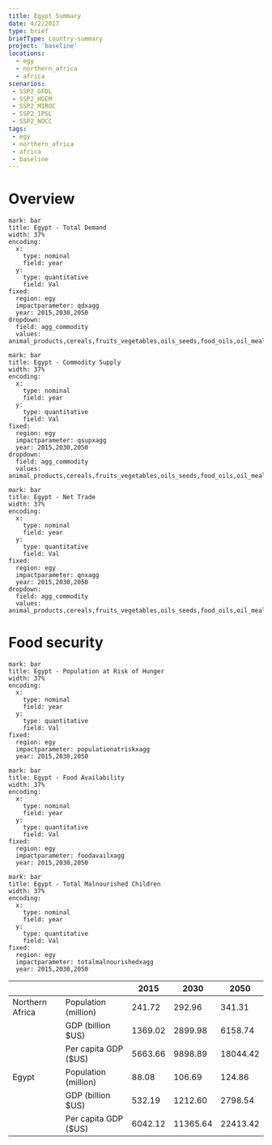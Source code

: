 ```yaml
---
title: Egypt Summary
date: 4/2/2017
type: brief
briefType: country-summary
project: 'baseline'
locations:
  - egy
  - northern_africa
  - africa
scenarios:
 - SSP2_GFDL
 - SSP2_HGEM
 - SSP2_MIROC
 - SSP2_IPSL
 - SSP2_NOCC
tags:
 - egy
 - northern_africa
 - africa
 - baseline
---
```

# Overview 

```chart
mark: bar
title: Egypt - Total Demand
width: 37%
encoding:
  x:
    type: nominal
    field: year
  y:
    type: quantitative
    field: Val
fixed:
  region: egy
  impactparameter: qdxagg
  year: 2015,2030,2050
dropdown:
  field: agg_commodity
  values: animal_products,cereals,fruits_vegetables,oils_seeds,food_oils,oil_meals,other,pulses,roots_tubers,sugar
```

```chart
mark: bar
title: Egypt - Commodity Supply
width: 37%
encoding:
  x:
    type: nominal
    field: year
  y:
    type: quantitative
    field: Val
fixed:
  region: egy
  impactparameter: qsupxagg
  year: 2015,2030,2050
dropdown:
  field: agg_commodity
  values: animal_products,cereals,fruits_vegetables,oils_seeds,food_oils,oil_meals,other,pulses,roots_tubers,sugar
```

```chart
mark: bar
title: Egypt - Net Trade
width: 37%
encoding:
  x:
    type: nominal
    field: year
  y:
    type: quantitative
    field: Val
fixed:
  region: egy
  impactparameter: qnxagg
  year: 2015,2030,2050
dropdown:
  field: agg_commodity
  values: animal_products,cereals,fruits_vegetables,oils_seeds,food_oils,oil_meals,other,pulses,roots_tubers,sugar
```

# Food security

```chart
mark: bar
title: Egypt - Population at Risk of Hunger
width: 37%
encoding:
  x:
    type: nominal
    field: year
  y:
    type: quantitative
    field: Val
fixed:
  region: egy
  impactparameter: populationatriskxagg
  year: 2015,2030,2050
```

```chart
mark: bar
title: Egypt - Food Availability
width: 37%
encoding:
  x:
    type: nominal
    field: year
  y:
    type: quantitative
    field: Val
fixed:
  region: egy
  impactparameter: foodavailxagg
  year: 2015,2030,2050
```

```chart
mark: bar
title: Egypt - Total Malnourished Children
width: 37%
encoding:
  x:
    type: nominal
    field: year
  y:
    type: quantitative
    field: Val
fixed:
  region: egy
  impactparameter: totalmalnourishedxagg
  year: 2015,2030,2050
```

|   |   | 2015 | 2030 | 2050 |
|---|---|---|---|---|
| Northern Africa | Population (million) | 241.72 | 292.96 | 341.31 |
|  | GDP (billion $US) | 1369.02 | 2899.98 | 6158.74 |
|  | Per capita GDP ($US) | 5663.66 | 9898.89 | 18044.42 |
| Egypt | Population (million) | 88.08 | 106.69 | 124.86 |
|  | GDP (billion $US) | 532.19 | 1212.60 | 2798.54 |
|  | Per capita GDP ($US) | 6042.12| 11365.64| 22413.42|
